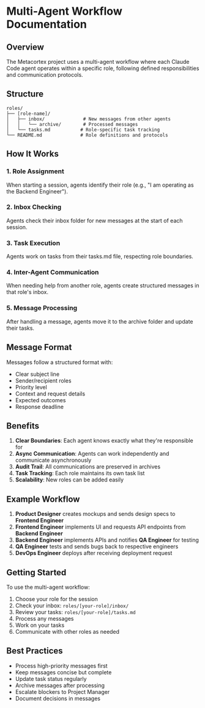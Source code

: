 # Multi-Agent Workflow Documentation

## Overview

The Metacortex project uses a multi-agent workflow where each Claude Code agent operates within a specific role, following defined responsibilities and communication protocols.

## Structure

```
roles/
├── [role-name]/
│   ├── inbox/              # New messages from other agents
│   │   └── archive/        # Processed messages
│   └── tasks.md           # Role-specific task tracking
└── README.md              # Role definitions and protocols
```

## How It Works

### 1. Role Assignment
When starting a session, agents identify their role (e.g., "I am operating as the Backend Engineer").

### 2. Inbox Checking
Agents check their inbox folder for new messages at the start of each session.

### 3. Task Execution
Agents work on tasks from their tasks.md file, respecting role boundaries.

### 4. Inter-Agent Communication
When needing help from another role, agents create structured messages in that role's inbox.

### 5. Message Processing
After handling a message, agents move it to the archive folder and update their tasks.

## Message Format

Messages follow a structured format with:
- Clear subject line
- Sender/recipient roles
- Priority level
- Context and request details
- Expected outcomes
- Response deadline

## Benefits

1. **Clear Boundaries**: Each agent knows exactly what they're responsible for
2. **Async Communication**: Agents can work independently and communicate asynchronously
3. **Audit Trail**: All communications are preserved in archives
4. **Task Tracking**: Each role maintains its own task list
5. **Scalability**: New roles can be added easily

## Example Workflow

1. **Product Designer** creates mockups and sends design specs to **Frontend Engineer**
2. **Frontend Engineer** implements UI and requests API endpoints from **Backend Engineer**
3. **Backend Engineer** implements APIs and notifies **QA Engineer** for testing
4. **QA Engineer** tests and sends bugs back to respective engineers
5. **DevOps Engineer** deploys after receiving deployment request

## Getting Started

To use the multi-agent workflow:

1. Choose your role for the session
2. Check your inbox: `roles/[your-role]/inbox/`
3. Review your tasks: `roles/[your-role]/tasks.md`
4. Process any messages
5. Work on your tasks
6. Communicate with other roles as needed

## Best Practices

- Process high-priority messages first
- Keep messages concise but complete
- Update task status regularly
- Archive messages after processing
- Escalate blockers to Project Manager
- Document decisions in messages